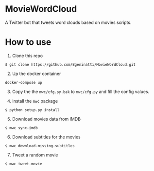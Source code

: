 # MovieWordCloud

A Twitter bot that tweets word clouds based on movies scripts.


# How to use

1. Clone this repo

```
$ git clone https://github.com/Bgeninatti/MovieWordCloud.git
```

2. Up the docker container

```
docker-compose up
```

3. Copy the the `mwc/cfg.py.bak` to `mwc/cfg.py` and fill the config values.


4. Install the `mwc` package

```
$ python setup.py install
```

5. Download movies data from IMDB

```
$ mwc sync-imdb
```

6. Download subtitles for the movies

```
$ mwc download-missing-subtitles
```

7. Tweet a random movie

```
$ mwc tweet-movie
```
